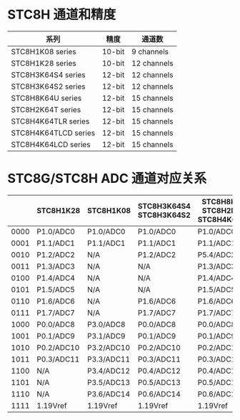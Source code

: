 # STC8H 通道和精度

| 系列              |   精度 |  通道数      |
|  ---------------- | ---------- | -------------- | 
| STC8H1K08 series     | 10-bit     |    9 channels  |
| STC8H1K28 series     | 10-bit     |    12 channels |   
| STC8H3K64S4 series   | 12-bit     |    12 channels |   
| STC8H3K64S2 series   | 12-bit     |    12 channels |   
| STC8H8K64U series    | 12-bit     |    15 channels |   
| STC8H2K64T series    | 12-bit     |    15 channels |   
| STC8H4K64TLR series  | 12-bit     |    15 channels |   
| STC8H4K64TLCD series | 12-bit     |    15 channels |   
| STC8H4K64LCD series  | 12-bit     |    15 channels | 


# STC8G/STC8H ADC 通道对应关系

|       |   STC8H1K28  | STC8H1K08    | STC8H3K64S4<br>STC8H3K64S2    | STC8H8K64U<br>STC8H2K64T<br>STC8H4K64TLR    | STC8H4K64TLCD<br>STC8H4K64LCD   | STC8G1K08A | STC8G1K08<br>STC8G1K08T   | STC8G2K64S4<br>STC8G2K64S2 |     
|  ---- | ------------ | ------------ | -------------- | --------------- | -------------- | ---------- | -----------  | ----------- |             
|  0000 | P1.0/ADC0    |  P1.0/ADC0   |  P1.0/ADC0     |  P1.0/ADC0      |  P1.0/ADC0     |  P3.0/ADC0 |  P1.0/ADC0   |  P1.0/ADC0  |                    
|  0001 | P1.1/ADC1    |  P1.1/ADC1   |  P1.1/ADC1     |  P1.1/ADC1      |  P1.1/ADC1     |  P3.1/ADC1 |  P1.1/ADC1   |  P1.1/ADC1  |                    
|  0010 | P1.2/ADC2    |  N/A         |  P1.2/ADC2     |  P5.4/ADC2      |  P5.4/ADC2     |  P3.2/ADC2 |  P1.2/ADC2   |  P1.2/ADC2  |              
|  0011 | P1.3/ADC3    |  N/A         |  N/A           |  P1.3/ADC3      |  P1.3/ADC3     |  P3.3/ADC3 |  P1.3/ADC3   |  P1.3/ADC3  |                
|  0100 | P1.4/ADC4    |  N/A         |  N/A           |  P1.4/ADC4      |  P1.4/ADC4     |  P5.4/ADC4 |  P1.4/ADC4   |  P1.4/ADC4  |                 
|  0101 | P1.5/ADC5    |  N/A         |  N/A           |  P1.5/ADC5      |  P1.5/ADC5     |  P5.5/ADC5 |  P1.5/ADC5   |  P1.5/ADC5  |                   
|  0110 | P1.6/ADC6    |  N/A         |  P1.6/ADC6     |  P1.6/ADC6      |  P6.2/ADC6     |  N/A       |  P1.6/ADC6   |  P1.6/ADC6  |        
|  0111 | P1.7/ADC7    |  N/A         |  P1.7/ADC7     |  P1.7/ADC7      |  P6.3/ADC7     |  N/A       |  P1.7/ADC7   |  P1.7/ADC7  |        
|  1000 | P0.0/ADC8    |  P3.0/ADC8   |  P0.0/ADC8     |  P0.0/ADC8      |  P0.0/ADC8     |  N/A       |  P3.0/ADC8   |  P0.0/ADC8  |              
|  1001 | P0.1/ADC9    |  P3.1/ADC9   |  P0.1/ADC9     |  P0.1/ADC9      |  P0.1/ADC9     |  N/A       |  P3.1/ADC9   |  P0.1/ADC9  |              
|  1010 | P0.2/ADC10   |  P3.2/ADC10  |  P0.2/ADC10    |  P0.2/ADC10     |  P0.2/ADC10    |  N/A       |  P3.2/ADC10  |  P0.2/ADC10 |                     
|  1011 | P0.3/ADC11   |  P3.3/ADC11  |  P0.3/ADC11    |  P0.3/ADC11     |  P0.3/ADC11    |  N/A       |  P3.3/ADC11  |  P0.3/ADC11 |                     
|  1100 | N/A          |  P3.4/ADC12  |  P0.4/ADC12    |  P0.4/ADC12     |  P0.4/ADC12    |  N/A       |  P3.4/ADC12  |  P0.4/ADC12 |              
|  1101 | N/A          |  P3.5/ADC13  |  P0.5/ADC13    |  P0.5/ADC13     |  P0.5/ADC13    |  N/A       |  P3.5/ADC13  |  P0.5/ADC13 |              
|  1110 | N/A          |  P3.6/ADC14  |  P0.6/ADC14    |  P0.6/ADC14     |  P0.6/ADC14    |  N/A       |  P3.6/ADC14  |  P0.6/ADC14 |              
|  1111 | 1.19Vref     |  1.19Vref    |  1.19Vref      |  1.19Vref       |  1.19Vref      |  1.19Vref  |  1.19Vref    |  1.19Vref   |
